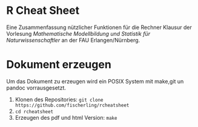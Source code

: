 # R Cheat Sheet

Eine Zusammenfassung nützlicher Funktionen für die Rechner Klausur
der Vorlesung *Mathematische Modellbildung und Statistik für Naturwissenschaftler*
an der FAU Erlangen/Nürnberg.

# Dokument erzeugen

Um das Dokument zu erzeugen wird ein POSIX System mit make,git un pandoc vorrausgesetzt.

1. Klonen des Repositories: `git clone https://github.com/fischerling/rcheatsheet`
2. `cd rcheatsheet`
2. Erzeugen des pdf und html Version: `make`
